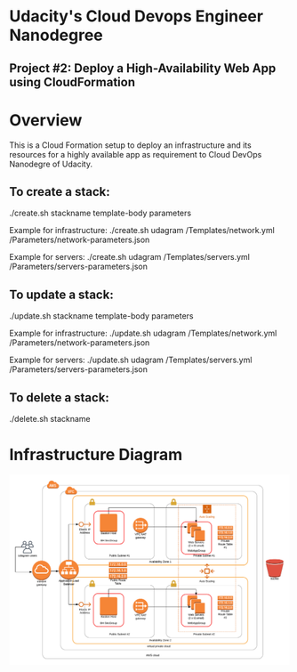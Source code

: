 # Udacity's Cloud Devops Engineer Nanodegree
## Project #2: Deploy a High-Availability Web App using CloudFormation

# Overview
This is a Cloud Formation setup to deploy an infrastructure and its resources for a highly available app as requirement to Cloud DevOps Nanodegre of Udacity.

## To create a stack:

./create.sh stackname template-body parameters

Example for infrastructure:
./create.sh udagram /Templates/network.yml /Parameters/network-parameters.json

Example for servers:
./create.sh udagram /Templates/servers.yml /Parameters/servers-parameters.json

## To update a stack:

./update.sh stackname template-body parameters

Example for infrastructure:
./update.sh udagram /Templates/network.yml /Parameters/network-parameters.json

Example for servers:
./update.sh udagram /Templates/servers.yml /Parameters/servers-parameters.json

## To delete a stack:

./delete.sh stackname

# Infrastructure Diagram
![Alt text](/Diagram/Udagram_Project_Abraham.png)
